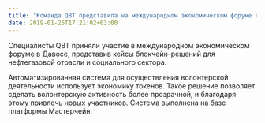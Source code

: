 ```yaml
---
title: "Команда QBT представила на международном экономическом форуме проект блокчейн-решения для социального сектора"
date: 2019-01-25T17:21:02+03:00
---
```


Специалисты QBT приняли участие в международном экономическом форуме в Давосе, представив кейсы блокчейн-решений для нефтегазовой отрасли и социального сектора.

Автоматизированная система для осуществления волонтерской деятельности использует экономику токенов. Такое решение позволяет сделать волонтерскую активность более прозрачной, и благодаря этому привлечь новых участников. Система выполнена на базе платформы Мастерчейн. 
